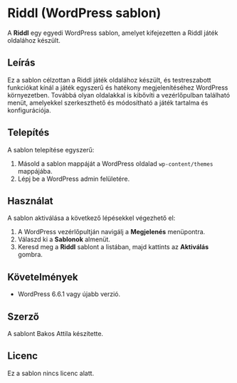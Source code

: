 # Riddl (WordPress sablon)

A **Riddl** egy egyedi WordPress sablon, amelyet kifejezetten a Riddl játék oldalához készült. 

## Leírás

Ez a sablon célzottan a Riddl játék oldalához készült, és testreszabott funkciókat kínál a játék egyszerű és hatékony megjelenítéséhez WordPress környezetben. Továbbá olyan oldalakkal is kibővíti a vezérlőpulban található menüt, amelyekkel szerkeszthető és módosítható a játék tartalma és konfigurációja.

## Telepítés

A sablon telepítése egyszerű:

1. Másold a sablon mappáját a WordPress oldalad `wp-content/themes` mappájába.
2. Lépj be a WordPress admin felületére.

## Használat

A sablon aktiválása a következő lépésekkel végezhető el:

1. A WordPress vezérlőpultján navigálj a **Megjelenés** menüpontra.
2. Válaszd ki a **Sablonok** almenüt.
3. Keresd meg a **Riddl** sablont a listában, majd kattints az **Aktiválás** gombra.

## Követelmények

- WordPress 6.6.1 vagy újabb verzió.

## Szerző

A sablont Bakos Attila készítette.

## Licenc

Ez a sablon nincs licenc alatt.
